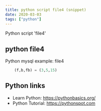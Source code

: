 ```yaml
---
title: python script file4 (snippet)
date: 2020-03-03
tags: ["python"]
---
```

Python script 'file4'


## python file4

Python mysql example: file4

```python
    (f,b,fb) = (3,5,15)


```

## Python links

- Learn Python: https://pythonbasics.org/
- Python Tutorial: https://pythonspot.com
